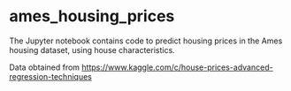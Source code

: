 # ames_housing_prices
The Jupyter notebook contains code to predict housing prices in the Ames housing dataset, using house characteristics.

Data obtained from https://www.kaggle.com/c/house-prices-advanced-regression-techniques

